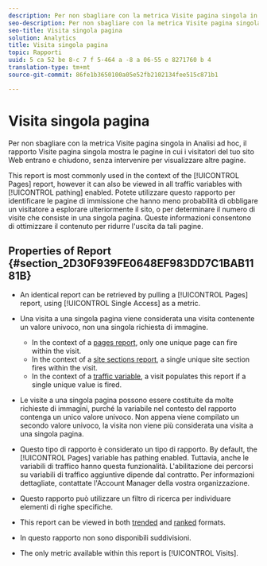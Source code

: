 ```yaml
---
description: Per non sbagliare con la metrica Visite pagina singola in Analisi ad hoc, il rapporto Visite pagina singola mostra le pagine in cui i visitatori del tuo sito Web entrano e chiudono, senza intervenire per visualizzare altre pagine.
seo-description: Per non sbagliare con la metrica Visite pagina singola in Analisi ad hoc, il rapporto Visite pagina singola mostra le pagine in cui i visitatori del tuo sito Web entrano e chiudono, senza intervenire per visualizzare altre pagine.
seo-title: Visita singola pagina
solution: Analytics
title: Visita singola pagina
topic: Rapporti
uuid: 5 ca 52 be 8-c 7 f 5-464 a -8 a 06-55 e 8271760 b 4
translation-type: tm+mt
source-git-commit: 86fe1b3650100a05e52fb2102134fee515c871b1

---
```



# Visita singola pagina

Per non sbagliare con la metrica Visite pagina singola in Analisi ad hoc, il rapporto Visite pagina singola mostra le pagine in cui i visitatori del tuo sito Web entrano e chiudono, senza intervenire per visualizzare altre pagine.

This report is most commonly used in the context of the [!UICONTROL Pages] report, however it can also be viewed in all traffic variables with [!UICONTROL pathing] enabled. Potete utilizzare questo rapporto per identificare le pagine di immissione che hanno meno probabilità di obbligare un visitatore a esplorare ulteriormente il sito, o per determinare il numero di visite che consiste in una singola pagina. Queste informazioni consentono di ottimizzare il contenuto per ridurre l'uscita da tali pagine.

## Properties of Report {#section_2D30F939FE0648EF983DD7C1BAB1181B}

* An identical report can be retrieved by pulling a [!UICONTROL Pages] report, using [!UICONTROL Single Access] as a metric.

* Una visita a una singola pagina viene considerata una visita contenente un valore univoco, non una singola richiesta di immagine.

   * In the context of a [pages report](../../../components/c-variables/dimensionslist/reports-pages.md#concept_0219136EA25745B58434D0C7E751D7D5), only one unique page can fire within the visit.
   * In the context of a [site sections report](../../../components/c-variables/dimensionslist/reports-site-sections.md#concept_39E550D7A9E34C9580E81F5F9E12BDDD), a single unique site section fires within the visit.
   * In the context of a [traffic variable](/help/admin/admin/c-traffic-variables/traffic-var.md), a visit populates this report if a single unique value is fired.

* Le visite a una singola pagina possono essere costituite da molte richieste di immagini, purché la variabile nel contesto del rapporto contenga un unico valore univoco. Non appena viene compilato un secondo valore univoco, la visita non viene più considerata una visita a una singola pagina.
* Questo tipo di rapporto è considerato un tipo di rapporto. By default, the [!UICONTROL Pages] variable has pathing enabled. Tuttavia, anche le variabili di traffico hanno questa funzionalità. L'abilitazione dei percorsi su variabili di traffico aggiuntive dipende dal contratto. Per informazioni dettagliate, contattate l'Account Manager della vostra organizzazione.
* Questo rapporto può utilizzare un filtro di ricerca per individuare elementi di righe specifiche.
* This report can be viewed in both [trended](/help/components/c-variables/dimensionslist/reports-types.md) and [ranked](/help/components/c-variables/dimensionslist/reports-types.md) formats.

* In questo rapporto non sono disponibili suddivisioni.
* The only metric available within this report is [!UICONTROL Visits].

